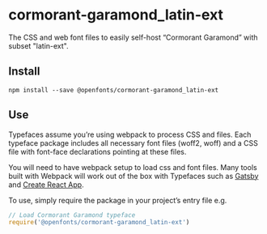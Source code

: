 
# cormorant-garamond_latin-ext

The CSS and web font files to easily self-host “Cormorant Garamond” with subset "latin-ext".

## Install

`npm install --save @openfonts/cormorant-garamond_latin-ext`

## Use

Typefaces assume you’re using webpack to process CSS and files. Each typeface
package includes all necessary font files (woff2, woff) and a CSS file with
font-face declarations pointing at these files.

You will need to have webpack setup to load css and font files. Many tools built
with Webpack will work out of the box with Typefaces such as [Gatsby](https://github.com/gatsbyjs/gatsby)
and [Create React App](https://github.com/facebookincubator/create-react-app).

To use, simply require the package in your project’s entry file e.g.

```javascript
// Load Cormorant Garamond typeface
require('@openfonts/cormorant-garamond_latin-ext')
```
